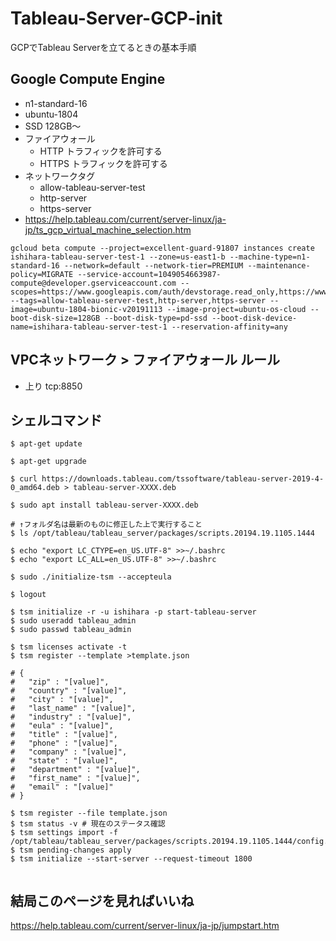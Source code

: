 # Tableau-Server-GCP-init
GCPでTableau Serverを立てるときの基本手順


## Google Compute Engine
- n1-standard-16
- ubuntu-1804
- SSD 128GB〜
- ファイアウォール
  - HTTP トラフィックを許可する
  - HTTPS トラフィックを許可する
- ネットワークタグ
  - allow-tableau-server-test
  - http-server
  - https-server
- https://help.tableau.com/current/server-linux/ja-jp/ts_gcp_virtual_machine_selection.htm

```
gcloud beta compute --project=excellent-guard-91807 instances create ishihara-tableau-server-test-1 --zone=us-east1-b --machine-type=n1-standard-16 --network=default --network-tier=PREMIUM --maintenance-policy=MIGRATE --service-account=1049054663987-compute@developer.gserviceaccount.com --scopes=https://www.googleapis.com/auth/devstorage.read_only,https://www.googleapis.com/auth/logging.write,https://www.googleapis.com/auth/monitoring.write,https://www.googleapis.com/auth/servicecontrol,https://www.googleapis.com/auth/service.management.readonly,https://www.googleapis.com/auth/trace.append --tags=allow-tableau-server-test,http-server,https-server --image=ubuntu-1804-bionic-v20191113 --image-project=ubuntu-os-cloud --boot-disk-size=128GB --boot-disk-type=pd-ssd --boot-disk-device-name=ishihara-tableau-server-test-1 --reservation-affinity=any

```

## VPCネットワーク > ファイアウォール ルール
- 上り tcp:8850

## シェルコマンド
```
$ apt-get update

$ apt-get upgrade

$ curl https://downloads.tableau.com/tssoftware/tableau-server-2019-4-0_amd64.deb > tableau-server-XXXX.deb

$ sudo apt install tableau-server-XXXX.deb

# ↑フォルダ名は最新のものに修正した上で実行すること
$ ls /opt/tableau/tableau_server/packages/scripts.20194.19.1105.1444

$ echo "export LC_CTYPE=en_US.UTF-8" >>~/.bashrc
$ echo "export LC_ALL=en_US.UTF-8" >>~/.bashrc

$ sudo ./initialize-tsm --accepteula

$ logout

$ tsm initialize -r -u ishihara -p start-tableau-server
$ sudo useradd tableau_admin
$ sudo passwd tableau_admin

$ tsm licenses activate -t
$ tsm register --template >template.json

# {
#   "zip" : "[value]",
#   "country" : "[value]",
#   "city" : "[value]",
#   "last_name" : "[value]",
#   "industry" : "[value]",
#   "eula" : "[value]",
#   "title" : "[value]",
#   "phone" : "[value]",
#   "company" : "[value]",
#   "state" : "[value]",
#   "department" : "[value]",
#   "first_name" : "[value]",
#   "email" : "[value]"
# }

$ tsm register --file template.json 
$ tsm status -v # 現在のステータス確認
$ tsm settings import -f /opt/tableau/tableau_server/packages/scripts.20194.19.1105.1444/config.json
$ tsm pending-changes apply
$ tsm initialize --start-server --request-timeout 1800


```

## 結局このページを見ればいいね
https://help.tableau.com/current/server-linux/ja-jp/jumpstart.htm
